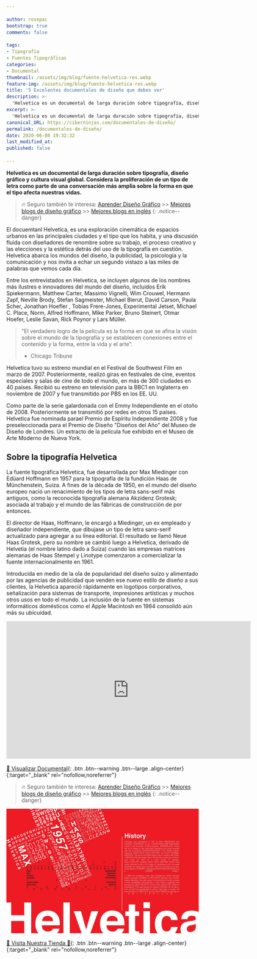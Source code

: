 ```yaml
---

author: rosepac
bootstrap: true
comments: false

tags:
- Tipografía
- Fuentes Tipográficas
categories:
- Documental
thumbnail: /assets/img/blog/fuente-helvetica-res.webp
feature-img: /assets/img/blog/fuente-helvetica-res.webp
title: '5 Excelentes documentales de diseño que debes ver'
description: >-
  'Helvetica es un documental de larga duración sobre tipografía, diseño gráfico y cultura visual global. Considera la proliferación de un tipo de letra como parte de una conversación más amplia sobre la forma en que el tipo afecta nuestras vidas.'
excerpt: >-
  'Helvetica es un documental de larga duración sobre tipografía, diseño gráfico y cultura visual global. Considera la proliferación de un tipo de letra como parte de una conversación más amplia sobre la forma en que el tipo afecta nuestras vidas.'
canonical_URL: https://ciberninjas.com/documentales-de-diseño/
permalink: /documentales-de-diseño/
date: 2020-06-08 19:32:32
last_modified_at: 
published: false

---
```


**Helvetica es un documental de larga duración sobre tipografía, diseño gráfico y cultura visual global. Considera la proliferación de un tipo de letra como parte de una conversación más amplia sobre la forma en que el tipo afecta nuestras vidas.**

> 🔥 Seguro también te interesa: [Aprender Diseño Gráfico](/diseño-grafico/) >> [Mejores blogs de diseño gráfico](/blogs-diseno-grafico-espanol/) >> [Mejores blogs en inglés](/blogs-diseno-grafico-ingles/)
{: .notice--danger}

El docuemtanl Helvetica, es una exploración cinemática de espacios urbanos en las principales ciudades y el tipo que los habita, y una discusión fluida con diseñadores de renombre sobre su trabajo, el proceso creativo y las elecciones y la estética detrás del uso de la tipografía en cuestión. Helvetica  abarca los mundos del diseño, la publicidad, la psicología y la comunicación y nos invita a echar un segundo vistazo a las miles de palabras que vemos cada día.

Entre los entrevistados en Helvetica, se incluyen algunos de los nombres más ilustres e innovadores del mundo del diseño, incluidos Erik Spiekermann, Matthew Carter, Massimo Vignelli, Wim Crouwel, Hermann Zapf, Neville Brody, Stefan Sagmeister, Michael Bierut, David Carson, Paula Scher, Jonathan Hoefler , Tobias Frere-Jones, Experimental Jetset, Michael C. Place, Norm, Alfred Hoffmann, Mike Parker, Bruno Steinert, Otmar Hoefer, Leslie Savan, Rick Poynor y Lars Müller.

> "El verdadero logro de la película es la forma en que se afina la visión sobre el mundo de la tipografía y se establecen conexiones entre el contenido y la forma, entre la vida y el arte".
> 
> - Chicago Tribune

Helvetica  tuvo su estreno mundial en el Festival de Southwest Film en marzo de 2007. Posteriormente, realizó giras en festivales de cine, eventos especiales y salas de cine de todo el mundo, en más de 300 ciudades en 40 países. Recibió su estreno en televisión para la BBC1 en Inglaterra en noviembre de 2007 y fue transmitido por PBS en los EE. UU.

Como parte de la serie galardonada con el Emmy Independiente en el otoño de 2008. Posteriormente se transmitió por redes en otros 15 países. Helvetica fue nominada parael Premio de Espíritu Independiente 2008 y fue preseleccionada para el Premio de Diseño "Diseños del Año" del Museo de Diseño de Londres. Un extracto de la película fue exhibido en el Museo de Arte Moderno de Nueva York.

## **Sobre la tipografía Helvetica**

La fuente tipográfica Helvetica, fue desarrollada por Max Miedinger con Edüard Hoffmann en 1957 para la tipografía de la fundición Haas de Münchenstein, Suiza. A fines de la década de 1950, en el mundo del diseño europeo nació un renacimiento de los tipos de letra sans-serif más antiguos, como la reconocida tipografía alemana Akzidenz Grotesk; asociada al trabajo y el mundo de las fábricas de construcción de por entonces.<!-- https://es.wikipedia.org/wiki/Akzidenz_Grotesk -->

El director de Haas, Hoffmann, le encargó a Miedinger, un ex empleado y diseñador independiente, que dibujase un tipo de letra sans-serif actualizado para agregar a su línea editorial. El resultado se llamó Neue Haas Grotesk, pero su nombre se cambió luego a Helvetica, derivado de Helvetia (el nombre latino dado a Suiza) cuando las empresas matrices alemanas de Haas Stempel y Linotype comenzaron a comercializar la fuente internacionalmente en 1961.

Introducida en medio de la ola de popularidad del diseño suizo y alimentado por las agencias de publicidad que venden ese nuevo estilo de diseño a sus clientes, la Helvetica apareció rápidamente en logotipos corporativos, señalización para sistemas de transporte, impresiones artísticas y muchos otros usos en todo el mundo. La inclusión de la fuente en sistemas informáticos domésticos como el Apple Macintosh en 1984 consolidó aún más su ubicuidad.

<iframe width="640" height="360" src="https://www.youtube-nocookie.com/embed/wkoX0pEwSCw?controls=0&showinfo=0" frameborder="0" allowfullscreen></iframe>

[👀 Visualizar Documental](https://www.veoh.com/list-c/documentales-de-educacin?fbclid=IwAR1fkwJdf9_uy1VtU3FUGslgoRpAUgoGhcssLWM7kI8XYbHQsnWmgEpy2QA){: .btn .btn--warning .btn--large .align-center}{:target="_blank" rel="nofollow,noreferrer"}

> 🔥 Seguro también te interesa: [Aprender Diseño Gráfico](/diseño-grafico/) >> [Mejores blogs de diseño gráfico](/blogs-diseno-grafico-espanol/) >> [Mejores blogs en inglés](/blogs-diseno-grafico-ingles/)
{: .notice--danger}

![Helvetica es un documental de larga duración sobre tipografía, diseño gráfico y cultura visual global. Considera la proliferación de un tipo de letra como parte de una conversación más amplia sobre la forma en que el tipo afecta nuestras vidas.](/assets/img/blog/fuente-helvetica-res.webp "Helvetica es un documental de larga duración sobre tipografía, diseño gráfico y cultura visual global. Considera la proliferación de un tipo de letra como parte de una conversación más amplia sobre la forma en que el tipo afecta nuestras vidas.")

[🎁 Visita Nuestra Tienda 🎁](https://www.amazon.es/shop/cibercursos){: .btn .btn--warning .btn--large .align-center}{:target="_blank" rel="nofollow,noreferrer"}